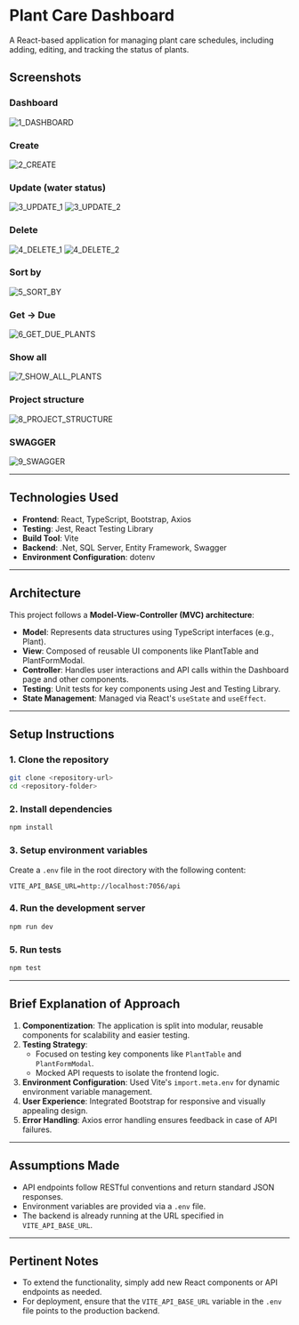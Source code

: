 # Plant Care Dashboard

A React-based application for managing plant care schedules, including adding, editing, and tracking the status of plants.

## Screenshots

### Dashboard
![1_DASHBOARD](./front/public/images/1_DASHBOARD.png)

### Create
![2_CREATE](./front/public/images/2_CREATE.png)

### Update (water status)
![3_UPDATE_1](./front/public/images/3_UPDATE_1.png)
![3_UPDATE_2](./front/public/images/3_UPDATE_2.png)

### Delete
![4_DELETE_1](./front/public/images/4_DELETE_1.png)
![4_DELETE_2](./front/public/images/4_DELETE_2.png)

### Sort by
![5_SORT_BY](./front/public/images/5_SORT_BY.png)

### Get -> Due
![6_GET_DUE_PLANTS](./front/public/images/6_GET_DUE_PLANTS.png)

### Show all
![7_SHOW_ALL_PLANTS](./front/public/images/7_SHOW_ALL_PLANTS.png)

### Project structure
![8_PROJECT_STRUCTURE](./front/public/images/8_PROJECT_STRUCTURE.png)

### SWAGGER
![9_SWAGGER](./front/public/images/9_SWAGGER.png)


---

## Technologies Used

- **Frontend**: React, TypeScript, Bootstrap, Axios
- **Testing**: Jest, React Testing Library
- **Build Tool**: Vite
- **Backend**: .Net, SQL Server, Entity Framework, Swagger
- **Environment Configuration**: dotenv

---

## Architecture

This project follows a **Model-View-Controller (MVC)  architecture**:
- **Model**: Represents data structures using TypeScript interfaces (e.g., Plant).
- **View**: Composed of reusable UI components like PlantTable and PlantFormModal.
- **Controller**: Handles user interactions and API calls within the Dashboard page and other components.
- **Testing**: Unit tests for key components using Jest and Testing Library.
- **State Management**: Managed via React's `useState` and `useEffect`.

---

## Setup Instructions

### 1. Clone the repository
```bash
git clone <repository-url>
cd <repository-folder>
```

### 2. Install dependencies
```bash
npm install
```

### 3. Setup environment variables
Create a `.env` file in the root directory with the following content:
```
VITE_API_BASE_URL=http://localhost:7056/api
```

### 4. Run the development server
```bash
npm run dev
```

### 5. Run tests
```bash
npm test
```

---

## Brief Explanation of Approach

1. **Componentization**: The application is split into modular, reusable components for scalability and easier testing.
2. **Testing Strategy**:
   - Focused on testing key components like `PlantTable` and `PlantFormModal`.
   - Mocked API requests to isolate the frontend logic.
3. **Environment Configuration**: Used Vite's `import.meta.env` for dynamic environment variable management.
4. **User Experience**: Integrated Bootstrap for responsive and visually appealing design.
5. **Error Handling**: Axios error handling ensures feedback in case of API failures.

---

## Assumptions Made

- API endpoints follow RESTful conventions and return standard JSON responses.
- Environment variables are provided via a `.env` file.
- The backend is already running at the URL specified in `VITE_API_BASE_URL`.

---

## Pertinent Notes

- To extend the functionality, simply add new React components or API endpoints as needed.
- For deployment, ensure that the `VITE_API_BASE_URL` variable in the `.env` file points to the production backend.

